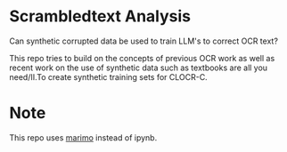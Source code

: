 # Scrambledtext Analysis

Can synthetic corrupted data be used to train LLM's to correct OCR text?

This repo tries to build on the concepts of previous OCR work as well as recent work on the use of synthetic data such as textbooks are all you need/II.To create synthetic training sets for CLOCR-C.

# Note

This repo uses [marimo](https://github.com/marimo-team/marimo) instead of ipynb.
